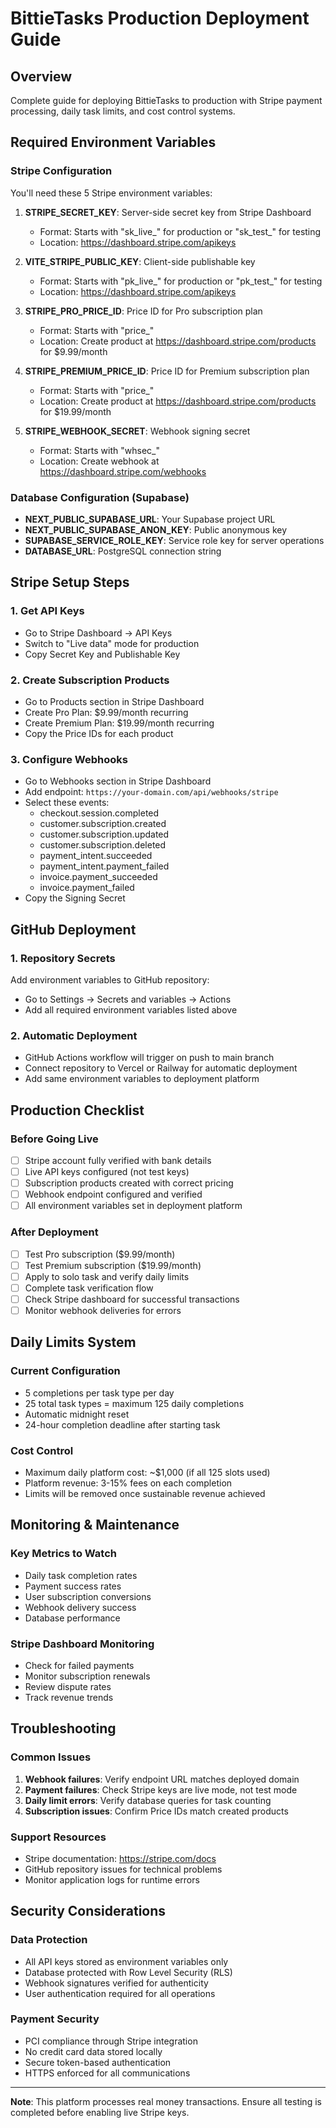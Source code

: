 # BittieTasks Production Deployment Guide

## Overview
Complete guide for deploying BittieTasks to production with Stripe payment processing, daily task limits, and cost control systems.

## Required Environment Variables

### Stripe Configuration
You'll need these 5 Stripe environment variables:

1. **STRIPE_SECRET_KEY**: Server-side secret key from Stripe Dashboard
   - Format: Starts with "sk_live_" for production or "sk_test_" for testing
   - Location: https://dashboard.stripe.com/apikeys

2. **VITE_STRIPE_PUBLIC_KEY**: Client-side publishable key
   - Format: Starts with "pk_live_" for production or "pk_test_" for testing  
   - Location: https://dashboard.stripe.com/apikeys

3. **STRIPE_PRO_PRICE_ID**: Price ID for Pro subscription plan
   - Format: Starts with "price_"
   - Location: Create product at https://dashboard.stripe.com/products for $9.99/month

4. **STRIPE_PREMIUM_PRICE_ID**: Price ID for Premium subscription plan
   - Format: Starts with "price_"
   - Location: Create product at https://dashboard.stripe.com/products for $19.99/month

5. **STRIPE_WEBHOOK_SECRET**: Webhook signing secret
   - Format: Starts with "whsec_"
   - Location: Create webhook at https://dashboard.stripe.com/webhooks

### Database Configuration (Supabase)
- **NEXT_PUBLIC_SUPABASE_URL**: Your Supabase project URL
- **NEXT_PUBLIC_SUPABASE_ANON_KEY**: Public anonymous key
- **SUPABASE_SERVICE_ROLE_KEY**: Service role key for server operations
- **DATABASE_URL**: PostgreSQL connection string

## Stripe Setup Steps

### 1. Get API Keys
- Go to Stripe Dashboard → API Keys
- Switch to "Live data" mode for production
- Copy Secret Key and Publishable Key

### 2. Create Subscription Products
- Go to Products section in Stripe Dashboard
- Create Pro Plan: $9.99/month recurring
- Create Premium Plan: $19.99/month recurring
- Copy the Price IDs for each product

### 3. Configure Webhooks
- Go to Webhooks section in Stripe Dashboard
- Add endpoint: `https://your-domain.com/api/webhooks/stripe`
- Select these events:
  - checkout.session.completed
  - customer.subscription.created
  - customer.subscription.updated
  - customer.subscription.deleted
  - payment_intent.succeeded
  - payment_intent.payment_failed
  - invoice.payment_succeeded
  - invoice.payment_failed
- Copy the Signing Secret

## GitHub Deployment

### 1. Repository Secrets
Add environment variables to GitHub repository:
- Go to Settings → Secrets and variables → Actions
- Add all required environment variables listed above

### 2. Automatic Deployment
- GitHub Actions workflow will trigger on push to main branch
- Connect repository to Vercel or Railway for automatic deployment
- Add same environment variables to deployment platform

## Production Checklist

### Before Going Live
- [ ] Stripe account fully verified with bank details
- [ ] Live API keys configured (not test keys)
- [ ] Subscription products created with correct pricing
- [ ] Webhook endpoint configured and verified
- [ ] All environment variables set in deployment platform

### After Deployment
- [ ] Test Pro subscription ($9.99/month) 
- [ ] Test Premium subscription ($19.99/month)
- [ ] Apply to solo task and verify daily limits
- [ ] Complete task verification flow
- [ ] Check Stripe dashboard for successful transactions
- [ ] Monitor webhook deliveries for errors

## Daily Limits System

### Current Configuration
- 5 completions per task type per day
- 25 total task types = maximum 125 daily completions
- Automatic midnight reset
- 24-hour completion deadline after starting task

### Cost Control
- Maximum daily platform cost: ~$1,000 (if all 125 slots used)
- Platform revenue: 3-15% fees on each completion
- Limits will be removed once sustainable revenue achieved

## Monitoring & Maintenance

### Key Metrics to Watch
- Daily task completion rates
- Payment success rates
- User subscription conversions
- Webhook delivery success
- Database performance

### Stripe Dashboard Monitoring
- Check for failed payments
- Monitor subscription renewals
- Review dispute rates
- Track revenue trends

## Troubleshooting

### Common Issues
1. **Webhook failures**: Verify endpoint URL matches deployed domain
2. **Payment failures**: Check Stripe keys are live mode, not test mode
3. **Daily limit errors**: Verify database queries for task counting
4. **Subscription issues**: Confirm Price IDs match created products

### Support Resources
- Stripe documentation: https://stripe.com/docs
- GitHub repository issues for technical problems
- Monitor application logs for runtime errors

## Security Considerations

### Data Protection
- All API keys stored as environment variables only
- Database protected with Row Level Security (RLS)
- Webhook signatures verified for authenticity
- User authentication required for all operations

### Payment Security
- PCI compliance through Stripe integration
- No credit card data stored locally
- Secure token-based authentication
- HTTPS enforced for all communications

---

**Note**: This platform processes real money transactions. Ensure all testing is completed before enabling live Stripe keys.